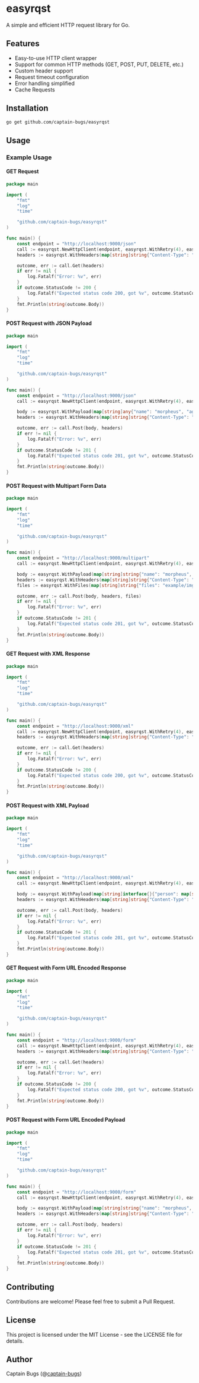 # easyrqst

A simple and efficient HTTP request library for Go.

## Features

- Easy-to-use HTTP client wrapper
- Support for common HTTP methods (GET, POST, PUT, DELETE, etc.)
- Custom header support
- Request timeout configuration
- Error handling simplified
- Cache Requests

## Installation

```bash
go get github.com/captain-bugs/easyrqst
```

## Usage

### Example Usage

#### GET Request

```go
package main

import (
    "fmt"
    "log"
    "time"

    "github.com/captain-bugs/easyrqst"
)

func main() {
    const endpoint = "http://localhost:9000/json"
    call := easyrqst.NewHttpClient(endpoint, easyrqst.WithRetry(4), easyrqst.WithRetryWaitMax(time.Millisecond*100))
    headers := easyrqst.WithHeaders(map[string]string{"Content-Type": "application/json"})

    outcome, err := call.Get(headers)
    if err != nil {
        log.Fatalf("Error: %v", err)
    }
    if outcome.StatusCode != 200 {
        log.Fatalf("Expected status code 200, got %v", outcome.StatusCode)
    }
    fmt.Println(string(outcome.Body))
}
```

#### POST Request with JSON Payload

```go
package main

import (
    "fmt"
    "log"
    "time"

    "github.com/captain-bugs/easyrqst"
)

func main() {
    const endpoint = "http://localhost:9000/json"
    call := easyrqst.NewHttpClient(endpoint, easyrqst.WithRetry(4), easyrqst.WithRetryWaitMax(time.Millisecond*100))

    body := easyrqst.WithPayload(map[string]any{"name": "morpheus", "age": 30, "email": "example@example.com"})
    headers := easyrqst.WithHeaders(map[string]string{"Content-Type": "application/json"})

    outcome, err := call.Post(body, headers)
    if err != nil {
        log.Fatalf("Error: %v", err)
    }
    if outcome.StatusCode != 201 {
        log.Fatalf("Expected status code 201, got %v", outcome.StatusCode)
    }
    fmt.Println(string(outcome.Body))
}
```

#### POST Request with Multipart Form Data

```go
package main

import (
    "fmt"
    "log"
    "time"

    "github.com/captain-bugs/easyrqst"
)

func main() {
    const endpoint = "http://localhost:9000/multipart"
    call := easyrqst.NewHttpClient(endpoint, easyrqst.WithRetry(4), easyrqst.WithRetryWaitMax(time.Millisecond*100))

    body := easyrqst.WithPayload(map[string]string{"name": "morpheus", "age": "30", "email": "example@example.com"})
    headers := easyrqst.WithHeaders(map[string]string{"Content-Type": "multipart/form-data"})
    files := easyrqst.WithFiles(map[string]string{"files": "example/img.png"})

    outcome, err := call.Post(body, headers, files)
    if err != nil {
        log.Fatalf("Error: %v", err)
    }
    if outcome.StatusCode != 201 {
        log.Fatalf("Expected status code 201, got %v", outcome.StatusCode)
    }
    fmt.Println(string(outcome.Body))
}
```

#### GET Request with XML Response

```go
package main

import (
    "fmt"
    "log"
    "time"

    "github.com/captain-bugs/easyrqst"
)

func main() {
    const endpoint = "http://localhost:9000/xml"
    call := easyrqst.NewHttpClient(endpoint, easyrqst.WithRetry(4), easyrqst.WithRetryWaitMax(time.Millisecond*100))
    headers := easyrqst.WithHeaders(map[string]string{"Content-Type": "application/xml"})

    outcome, err := call.Get(headers)
    if err != nil {
        log.Fatalf("Error: %v", err)
    }
    if outcome.StatusCode != 200 {
        log.Fatalf("Expected status code 200, got %v", outcome.StatusCode)
    }
    fmt.Println(string(outcome.Body))
}
```

#### POST Request with XML Payload

```go
package main

import (
    "fmt"
    "log"
    "time"

    "github.com/captain-bugs/easyrqst"
)

func main() {
    const endpoint = "http://localhost:9000/xml"
    call := easyrqst.NewHttpClient(endpoint, easyrqst.WithRetry(4), easyrqst.WithRetryWaitMax(time.Millisecond*100))

    body := easyrqst.WithPayload(map[string]interface{}{"person": map[string]interface{}{"name": "John Doe", "age": "30", "address": map[string]interface{}{"city": "New York", "state": "NY"}}})
    headers := easyrqst.WithHeaders(map[string]string{"Content-Type": "application/xml"})

    outcome, err := call.Post(body, headers)
    if err != nil {
        log.Fatalf("Error: %v", err)
    }
    if outcome.StatusCode != 201 {
        log.Fatalf("Expected status code 201, got %v", outcome.StatusCode)
    }
    fmt.Println(string(outcome.Body))
}
```

#### GET Request with Form URL Encoded Response

```go
package main

import (
    "fmt"
    "log"
    "time"

    "github.com/captain-bugs/easyrqst"
)

func main() {
    const endpoint = "http://localhost:9000/form"
    call := easyrqst.NewHttpClient(endpoint, easyrqst.WithRetry(4), easyrqst.WithRetryWaitMax(time.Millisecond*100))
    headers := easyrqst.WithHeaders(map[string]string{"Content-Type": "application/x-www-form-urlencoded"})

    outcome, err := call.Get(headers)
    if err != nil {
        log.Fatalf("Error: %v", err)
    }
    if outcome.StatusCode != 200 {
        log.Fatalf("Expected status code 200, got %v", outcome.StatusCode)
    }
    fmt.Println(string(outcome.Body))
}
```

#### POST Request with Form URL Encoded Payload

```go
package main

import (
    "fmt"
    "log"
    "time"

    "github.com/captain-bugs/easyrqst"
)

func main() {
    const endpoint = "http://localhost:9000/form"
    call := easyrqst.NewHttpClient(endpoint, easyrqst.WithRetry(4), easyrqst.WithRetryWaitMax(time.Millisecond*100))

    body := easyrqst.WithPayload(map[string]string{"name": "morpheus", "age": "30", "email": "example@example.com"})
    headers := easyrqst.WithHeaders(map[string]string{"Content-Type": "application/x-www-form-urlencoded"})

    outcome, err := call.Post(body, headers)
    if err != nil {
        log.Fatalf("Error: %v", err)
    }
    if outcome.StatusCode != 201 {
        log.Fatalf("Expected status code 201, got %v", outcome.StatusCode)
    }
    fmt.Println(string(outcome.Body))
}
```


## Contributing

Contributions are welcome! Please feel free to submit a Pull Request.

## License

This project is licensed under the MIT License - see the LICENSE file for details.

## Author

Captain Bugs (@[captain-bugs](https://github.com/captain-bugs))
